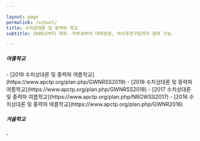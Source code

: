 ```yaml
---

layout: page
permalink: /school/
title: 수치상대론 및 중력파 학교
subtitle: 2005년부터 개최. 학부생부터 대학원생, 박사후연구원까지 참여 가능.

---
```


<div class="jumbotron bg-light">
  <h5 class="bold">
    여름학교
  </h5>
</div>
- [2019 수치상대론 및 중력파 여름학교](https://www.apctp.org/plan.php/GWNRSS2019)
- [2018 수치상대론 및 중력파 여름학교](https://www.apctp.org/plan.php/GWNRSS2018)
- [2017 수치상대론 및 중력파 여름학교](https://www.apctp.org/plan.php/NRGWSS2017)
- [2016 수치상대론 및 중력파 여름학교](https://www.apctp.org/plan.php/GWNR2016)

<div class="jumbotron bg-light mt-5">
  <h5 class="bold">
    겨울학교
  </h5>
</div>
-
